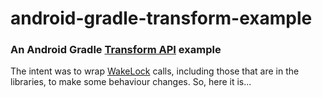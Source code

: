 android-gradle-transform-example
================================
### An Android Gradle [Transform API](http://tools.android.com/tech-docs/new-build-system/transform-api) example

The intent was to wrap [WakeLock](https://developer.android.com/reference/android/os/PowerManager.WakeLock.html) calls, including those that are in the libraries, to make some behaviour changes. So, here it is...